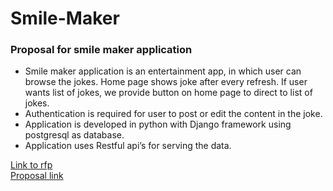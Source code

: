 # Smile-Maker
### Proposal for smile maker application
- Smile maker application is an entertainment app, in which user can browse the jokes. Home page shows joke after every refresh. If user wants list of jokes, we provide button on home page to direct to list of jokes. 
- Authentication is required for user to post or edit the content in the joke.
- Application is developed in python with Django framework using postgresql as database.
- Application uses Restful api’s for serving the data.

[Link to rfp](https://github.com/giridhar196/smile-maker/blob/main/rfp.md)<br>
[Proposal link](https://github.com/harshakurra123/Smile-Maker/blob/main/Proposal.md)

